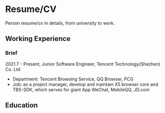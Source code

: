 # Resume/CV
Person resume/cv in details, from university to work.

## Working Experience

### Brief

2021.7 - Present, Junior Software Engineer, Tencent Technology(Shezhen) Co. Ltd

- Department: Tencent Browsing Service, QQ Browser, PCG
- Job: as a project manager, develop and maintain X5 browser core and TBS-SDK, which serves for giant App WeChat, MobileQQ, JD.com



## Education

